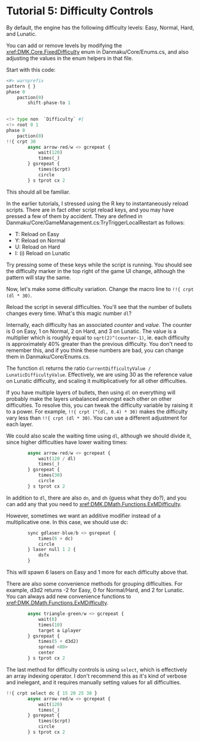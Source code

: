 # Tutorial 5: Difficulty Controls

By default, the engine has the following difficulty levels: Easy, Normal, Hard, and Lunatic.

You can add or remove levels by modifying the <xref:DMK.Core.FixedDifficulty> enum in Danmaku/Core/Enums.cs, and also adjusting the values in the enum helpers in that file. 

Start with this code:

```python
<#> warnprefix
pattern { }
phase 0
	paction(0)
		shift-phase-to 1
		

<!> type non  `Difficulty` #{
<!> root 0 1
phase 0
	paction(0)
!!{ crpt 30
		async arrow-red/w <> gcrepeat {
			wait(120)
			times(_)
		} gsrepeat {
			times($crpt)
			circle
		} s tprot cx 2
```

This should all be familiar. 

In the earlier tutorials, I stressed using the R key to instantaneously reload scripts. There are in fact other script reload keys, and you may have pressed a few of them by accident. They are defined in Danmaku/Core/GameManagement.cs:TryTriggerLocalRestart as follows: 

- T: Reload on Easy
- Y: Reload on Normal
- U: Reload on Hard
- I: (i) Reload on Lunatic

Try pressing some of these keys while the script is running. You should see the difficulty marker in the top right of the game UI change, although the pattern will stay the same.

Now, let's make some difficulty variation. Change the macro line to `!!{ crpt (dl * 30)`.

Reload the script in several difficulties. You'll see that the number of bullets changes every time. What's this magic number `dl`?

Internally, each difficulty has an associated *counter* and *value*. The counter is 0 on Easy, 1 on Normal, 2 on Hard, and 3 on Lunatic. The value is a multiplier which is roughly equal to `sqrt(2)^(counter-1)`, ie. each difficulty is approximately 40% greater than the previous difficulty. You don't need to remember this, and if you think these numbers are bad, you can change them in Danmaku/Core/Enums.cs.

The function `dl` returns the ratio `CurrentDifficultyValue / LunaticDifficultyValue`. Effectively, we are using 30 as the reference value on Lunatic difficulty, and scaling it multiplicatively for all other difficulties.

If you have multiple layers of bullets, then using `dl` on everything will probably make the layers unbalanced amongst each other on other difficulties. To resolve this, you can tweak the difficulty variable by raising it to a power. For example, `!!{ crpt (^(dl, 0.4) * 30)` makes the difficulty vary less than `!!{ crpt (dl * 30)`. You can use a different adjustment for each layer.

We could also scale the waiting time using `dl`, although we should divide it, since higher difficulties have lower waiting times:

```python
		async arrow-red/w <> gcrepeat {
			wait(120 / dl)
			times(_)
		} gsrepeat {
			times(30)
			circle
		} s tprot cx 2
```

In addition to `dl`, there are also `dn`, and `dh` (guess what they do?), and you can add any that you need to <xref:DMK.DMath.Functions.ExMDifficulty>.

However, sometimes we want an additive modifier instead of a multiplicative one. In this case, we should use dc:

```python
		sync gdlaser-blue/b <> gsrepeat {
			times(6 + dc)
			circle
		} laser null 1 2 {
			dsfx
		}
```

This will spawn 6 lasers on Easy and 1 more for each difficulty above that.

There are also some convenience methods for grouping difficulties. For example, d3d2 returns -2 for Easy, 0 for Normal/Hard, and 2 for Lunatic. You can always add new convenience functions to <xref:DMK.DMath.Functions.ExMDifficulty>.

```python
		async triangle-green/w <> gcrepeat {
			wait(8)
			times(10)
			target a Lplayer
		} gsrepeat {
			times(5 + d3d2)
			spread <80>
			center
		} s tprot cx 2
```

The last method for difficulty controls is using `select`, which is effectively an array indexing operator. I don't recommend this as it's kind of verbose and inelegant, and it requires manually setting values for all difficulties.

```python
!!{ crpt select dc { 15 20 25 30 }
		async arrow-red/w <> gcrepeat {
			wait(120)
			times(_)
		} gsrepeat {
			times($crpt)
			circle
		} s tprot cx 2
```

